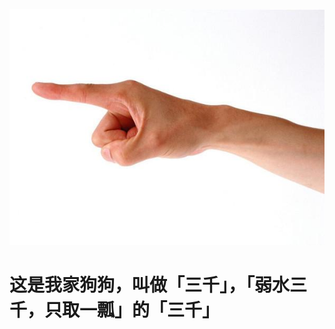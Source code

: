 ![这是我家「三千」，可爱不](https://raw.githubusercontent.com/licunchang/licunchang/master/blog/images/shouzhi.jpeg)

# 这是我家狗狗，叫做「三千」，「弱水三千，只取一瓢」的「三千」